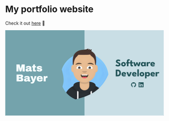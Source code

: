 # My portfolio website
Check it out [here](https://matsbayer.com) 👀

<p align="center">
  <img src="portfolio.png" alt="snapshot" width="600">
</p>
